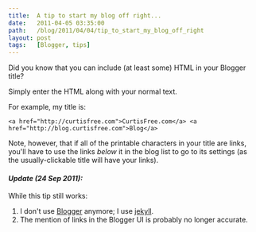 ```yaml
---
title:  A tip to start my blog off right...
date:   2011-04-05 03:35:00
path:   /blog/2011/04/04/tip_to_start_my_blog_off_right
layout: post
tags:   [Blogger, tips]
---
```

Did you know that you can include (at least some) HTML in your Blogger title?

Simply enter the HTML along with your normal text.

For example, my title is:

    <a href="http://curtisfree.com">CurtisFree.com</a> <a href="http://blog.curtisfree.com">Blog</a>

Note, however, that if all of the printable characters in your title are links, you'll have to
use the links _below_ it in the blog list to go to its settings (as the usually-clickable title
will have your links).

#### _Update (24 Sep 2011):_

While this tip still works:

1. I don't use [Blogger](http://blogger.com) anymore; I use [jekyll](http://jekyllrb.com/).
2. The mention of links in the Blogger UI is probably no longer accurate.
